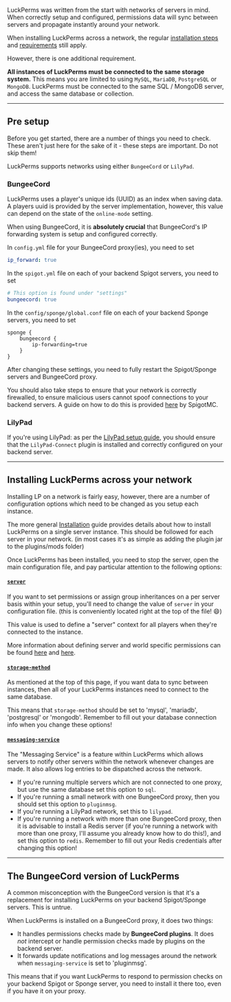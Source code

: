 LuckPerms was written from the start with networks of servers in mind. When correctly setup and configured, permissions data will sync between servers and propagate instantly around your network.

When installing LuckPerms across a network, the regular [installation steps](Installation) and [requirements](Installation#requirements) still apply.

However, there is one additional requirement.

**All instances of LuckPerms must be connected to the same storage system.** This means you are limited to using `MySQL`, `MariaDB`, `PostgreSQL` or `MongoDB`. LuckPerms must be connected to the same SQL / MongoDB server, and access the same database or collection.
___

## Pre setup
Before you get started, there are a number of things you need to check. These aren't just here for the sake of it - these steps are important. Do not skip them!

LuckPerms supports networks using either `BungeeCord` or `LilyPad`.

### BungeeCord
LuckPerms uses a player's unique ids (UUID) as an index when saving data. A players uuid is provided by the server implementation, however, this value can depend on the state of the `online-mode` setting.

When using BungeeCord, it is **absolutely crucial** that BungeeCord's IP forwarding system is setup and configured correctly.

In `config.yml` file for your BungeeCord proxy(ies), you need to set
```yml
ip_forward: true
```

In the `spigot.yml` file on each of your backend Spigot servers, you need to set
```yml
# This option is found under "settings"
bungeecord: true
```

In the `config/sponge/global.conf` file on each of your backend Sponge servers, you need to set
```hocon
sponge {
    bungeecord {
        ip-forwarding=true
    }
}
```

After changing these settings, you need to fully restart the Spigot/Sponge servers and BungeeCord proxy.

You should also take steps to ensure that your network is correctly firewalled, to ensure malicious users cannot spoof connections to your backend servers. A guide on how to do this is provided [here](https://www.spigotmc.org/wiki/firewall-guide/) by SpigotMC.

### LilyPad
If you're using LilyPad: as per the [LilyPad setup guide](http://www.lilypadmc.org/threads/connecting-your-bukkit-servers.13/), you should ensure that the `LilyPad-Connect` plugin is installed and correctly configured on your backend server.

___

## Installing LuckPerms across your network
Installing LP on a network is fairly easy, however, there are a number of configuration options which need to be changed as you setup each instance.

The more general [Installation](Installation) guide provides details about how to install LuckPerms on a single server instance. This should be followed for each server in your network. (in most cases it's as simple as adding the plugin jar to the plugins/mods folder)

Once LuckPerms has been installed, you need to stop the server, open the main configuration file, and pay particular attention to the following options:

#### [`server`](Configuration#server)

If you want to set permissions or assign group inheritances on a per server basis within your setup, you'll need to change the value of `server` in your configuration file. (this is conveniently located right at the top of the file! 😄)

This value is used to define a "server" context for all players when they're connected to the instance.

More information about defining server and world specific permissions can be found [here](Advanced-Setup) and [here](Context).

#### [`storage-method`](Configuration#storage-method)

As mentioned at the top of this page, if you want data to sync between instances, then all of your LuckPerms instances need to connect to the same database. 

This means that `storage-method` should be set to 'mysql', 'mariadb', 'postgresql' or 'mongodb'. Remember to fill out your database connection info when you change these options!

#### [`messaging-service`](Configuration#messaging-service)

The "Messaging Service" is a feature within LuckPerms which allows servers to notify other servers within the network whenever changes are made. It also allows log entries to be dispatched across the network.

* If you're running multiple servers which are not connected to one proxy, but use the same database set this option to `sql`.
* If you're running a small network with one BungeeCord proxy, then you should set this option to `pluginmsg`.
* If you're running a LilyPad network, set this to `lilypad`.
* If you're running a network with more than one BungeeCord proxy, then it is advisable to install a Redis server (if you're running a network with more than one proxy, I'll assume you already know how to do this!), and set this option to `redis`. Remember to fill out your Redis credentials after changing this option!

___

## The BungeeCord version of LuckPerms
A common misconception with the BungeeCord version is that it's a replacement for installing LuckPerms on your backend Spigot/Sponge servers. This is untrue.

When LuckPerms is installed on a BungeeCord proxy, it does two things:

* It handles permissions checks made by **BungeeCord plugins**. It does *not* intercept or handle permission checks made by plugins on the backend server.
* It forwards update notifications and log messages around the network when `messaging-service` is set to 'pluginmsg'.

This means that if you want LuckPerms to respond to permission checks on your backend Spigot or Sponge server, you need to install it there too, even if you have it on your proxy.
